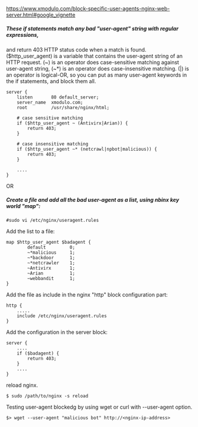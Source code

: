 https://www.xmodulo.com/block-specific-user-agents-nginx-web-server.html#google_vignette


##### These if statements match any bad "user-agent" string with regular expressions, 
and return 403 HTTP status code when a match is found. 
($http_user_agent) is a variable that contains the user-agent string of an HTTP request. 
(~)  is an operator does case-sensitive matching against user-agent string, 
(~*) is an operator does case-insensitive matching. 
(|)  is an operator is logical-OR, so you can put as many user-agent keywords in the if statements, and block them all.

```
server {
    listen       80 default_server;
    server_name  xmodulo.com;
    root         /usr/share/nginx/html;

    # case sensitive matching
    if ($http_user_agent ~ (Antivirx|Arian)) {
        return 403;
    }

    # case insensitive matching
    if ($http_user_agent ~* (netcrawl|npbot|malicious)) {
        return 403;
    }

    ....
}
```

OR 

##### Create a file and add all the bad user-agent as a list, using nbinx key world "map":
```
#sudo vi /etc/nginx/useragent.rules
```
Add the list to a file:
```
map $http_user_agent $badagent {
        default         0;
        ~*malicious     1;
        ~*backdoor      1;
        ~*netcrawler    1;
        ~Antivirx       1;
        ~Arian          1;
        ~webbandit      1;
}

```

Add the file as include in the nginx "http" block configuration part:
```
http {
    .....
    include /etc/nginx/useragent.rules
}
```

Add the configuration in the server block: 
```
server {
    ....
    if ($badagent) {
        return 403;
    }
    ....
}
```

reload nginx.
```
$ sudo /path/to/nginx -s reload
```


Testing user-agent blockedg by using wget or curl with --user-agent option.
```
$> wget --user-agent "malicious bot" http://<nginx-ip-address>
```


